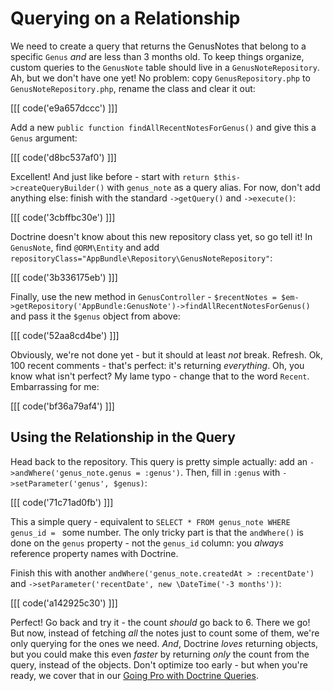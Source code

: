 # Querying on a Relationship

We need to create a query that returns the GenusNotes that belong to a specific
`Genus` *and* are less than 3 months old. To keep things organize, custom queries
to the `GenusNote` table should live in a `GenusNoteRepository`. Ah, but we don't
have one yet! No problem: copy `GenusRepository.php` to `GenusNoteRepository.php`,
rename the class and clear it out:

[[[ code('e9a657dccc') ]]]

Add a new `public function findAllRecentNotesForGenus()` and give this a `Genus`
argument:

[[[ code('d8bc537af0') ]]]

Excellent! And just like before - start with `return $this->createQueryBuilder()`
with `genus_note` as a query alias. For now, don't add anything else: finish with
the standard `->getQuery()` and `->execute()`:

[[[ code('3cbffbc30e') ]]]

Doctrine doesn't know about this new repository class yet, so go tell it! In
`GenusNote`, find `@ORM\Entity` and add `repositoryClass="AppBundle\Repository\GenusNoteRepository"`:

[[[ code('3b336175eb') ]]]

Finally, use the new method in `GenusController` -
`$recentNotes = $em->getRepository('AppBundle:GenusNote')->findAllRecentNotesForGenus()`
and pass it the `$genus` object from above:

[[[ code('52aa8cd4be') ]]]

Obviously, we're not done yet - but it should at least *not* break. Refresh. Ok,
100 recent comments - that's perfect: it's returning *everything*. Oh, you know
what isn't perfect? My lame typo - change that to the word `Recent`. Embarrassing
for me:

[[[ code('bf36a79af4') ]]]

## Using the Relationship in the Query

Head back to the repository. This query is pretty simple actually: add
an `->andWhere('genus_note.genus = :genus')`. Then, fill in `:genus` with
`->setParameter('genus', $genus)`:

[[[ code('71c71ad0fb') ]]]

This a simple query - equivalent to `SELECT * FROM genus_note WHERE genus_id = `
some number. The only tricky part is that the `andWhere()` is done on
the `genus` property - not the `genus_id` column: you *always* reference
property names with Doctrine.

Finish this with another `andWhere('genus_note.createdAt > :recentDate')` and
`->setParameter('recentDate', new \DateTime('-3 months'))`:

[[[ code('a142925c30') ]]]

Perfect! Go back and try it - the count *should* go back to 6. There we go! But now,
instead of fetching *all* the notes just to count some of them, we're only querying
for the ones we need. *And*, Doctrine *loves* returning objects, but you could make
this even *faster* by returning *only* the count from the query, instead of the
objects. Don't optimize too early - but when you're ready, we cover that in our
[Going Pro with Doctrine Queries][1].


[1]: http://knpuniversity.com/screencast/doctrine-queries
